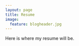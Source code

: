 ```yaml
---
layout: page
title: Resume
image:
  feature: blogheader.jpg
---
```


Here is where my resume will be.
